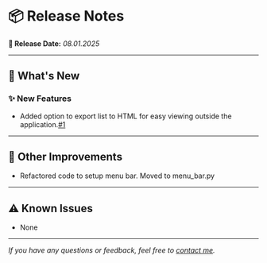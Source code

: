 # 📦 Release Notes

**📅 Release Date:** _08.01.2025_

---

## 🚀 What's New

### ✨ New Features
- Added option to export list to HTML for easy viewing outside the application.[#1](https://github.com/magnusoverli/SuShe/issues/1)

---

## 🔧 Other Improvements
- Refactored code to setup menu bar. Moved to menu_bar.py

---

## ⚠️ Known Issues
- None

---


*If you have any questions or feedback, feel free to [contact me](mailto:magnus@overli.dev).*